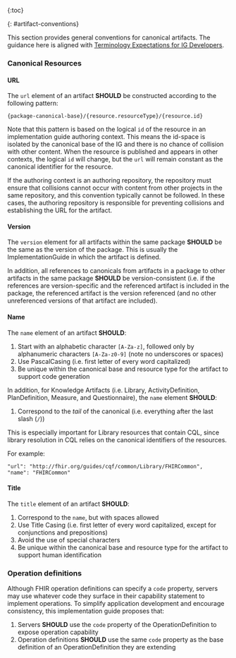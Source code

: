 {:toc}

{: #artifact-conventions}

This section provides general conventions for canonical artifacts. The guidance here is aligned with [Terminology Expectations for IG Developers](https://confluence.hl7.org/display/TSMG/Terminology+Expectations+for+IG+Developers).

### Canonical Resources

#### URL

The `url` element of an artifact **SHOULD** be constructed according to the following pattern:

```
{package-canonical-base}/{resource.resourceType}/{resource.id}
```

Note that this pattern is based on the logical `id` of the resource in an implementation guide authoring context. This means the id-space is isolated by the canonical base of the IG and there is no chance of collision with other content. When the resource is published and appears in other contexts, the logical `id` will change, but the `url` will remain constant as the canonical identifier for the resource.

If the authoring context is an authoring repository, the repository must ensure that collisions cannot occur with content from other projects in the same repository, and this convention typically cannot be followed. In these cases, the authoring repository is responsible for preventing collisions and establishing the URL for the artifact.

#### Version

The `version` element for all artifacts within the same package **SHOULD** be the same as the version of the package. This is usually the ImplementationGuide in which the artifact is defined.

In addition, all references to canonicals from artifacts in a package to other artifacts in the same package **SHOULD** be version-consistent (i.e. if the references are version-specific and the referenced artifact is included in the package, the referenced artifact is the version referenced (and no other unreferenced versions of that artifact are included).

#### Name

The `name` element of an artifact **SHOULD**:
1. Start with an alphabetic character `[A-Za-z]`, followed only by alphanumeric characters `[A-Za-z0-9]` (note no underscores or spaces)
2. Use PascalCasing (i.e. first letter of every word capitalized)
3. Be unique within the canonical base and resource type for the artifact to support code generation

In addition, for Knowledge Artifacts (i.e. Library, ActivityDefinition, PlanDefinition, Measure, and Questionnaire), the `name` element **SHOULD**:
1. Correspond to the _tail_ of the canonical (i.e. everything after the last slash (`/`))

This is especially important for Library resources that contain CQL, since library resolution in CQL relies on the canonical identifiers of the resources.

For example:

```
"url": "http://fhir.org/guides/cqf/common/Library/FHIRCommon",
"name": "FHIRCommon"
```

#### Title

The `title` element of an artifact **SHOULD**:
1. Correspond to the `name`, but with spaces allowed
2. Use Title Casing (i.e. first letter of every word capitalized, except for conjunctions and prepositions)
3. Avoid the use of special characters
4. Be unique within the canonical base and resource type for the artifact to support human identification

### Operation definitions

Although FHIR operation definitions can specify a `code` property, servers may use whatever code they surface in their capability statement to implement operations. To simplify application development and encourage consistency, this implementation guide proposes that:

1. Servers **SHOULD** use the `code` property of the OperationDefinition to expose operation capability
2. Operation definitions **SHOULD** use the same `code` property as the base definition of an OperationDefinition they are extending


